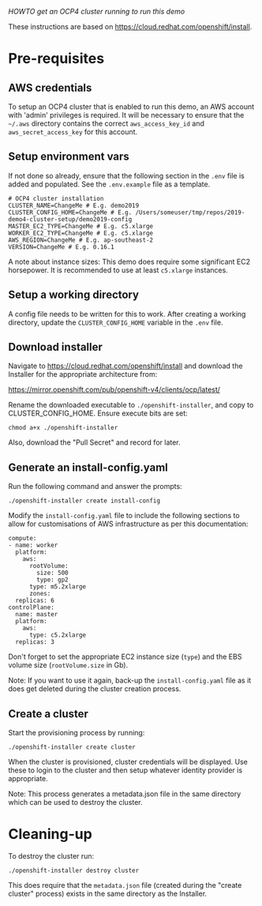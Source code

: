 *HOWTO get an OCP4 cluster running to run this demo*

These instructions are based on https://cloud.redhat.com/openshift/install.

# Pre-requisites

## AWS credentials

To setup an OCP4 cluster that is enabled to run this demo, an AWS account with 'admin' privileges is required. It will be necessary to ensure that the `~/.aws` directory contains the correct `aws_access_key_id` and `aws_secret_access_key` for this account.

## Setup environment vars

If not done so already, ensure that the following section in the `.env` file is added and populated. See the `.env.example` file as a template.

```
# OCP4 cluster installation
CLUSTER_NAME=ChangeMe # E.g. demo2019
CLUSTER_CONFIG_HOME=ChangeMe # E.g. /Users/someuser/tmp/repos/2019-demo4-cluster-setup/demo2019-config
MASTER_EC2_TYPE=ChangeMe # E.g. c5.xlarge
WORKER_EC2_TYPE=ChangeMe # E.g. c5.xlarge
AWS_REGION=ChangeMe # E.g. ap-southeast-2
VERSION=ChangeMe # E.g. 0.16.1
```

A note about instance sizes: This demo does require some significant EC2 horsepower. It is recommended to use at least `c5.xlarge` instances.

## Setup a working directory

A config file needs to be written for this to work. After creating a working directory, update the `CLUSTER_CONFIG_HOME` variable in the `.env` file.

## Download installer

Navigate to https://cloud.redhat.com/openshift/install and download the Installer for the appropriate architecture from:

https://mirror.openshift.com/pub/openshift-v4/clients/ocp/latest/

Rename the downloaded executable to `./openshift-installer`, and copy to CLUSTER_CONFIG_HOME. Ensure execute bits are set:

`chmod a+x ./openshift-installer`

Also, download the "Pull Secret" and record for later.

## Generate an install-config.yaml

Run the following command and answer the prompts:

`./openshift-installer create install-config`

Modify the `install-config.yaml` file to include the following sections to allow for customisations of AWS infrastructure as per this documentation:

```
compute:
- name: worker
  platform:
    aws:
      rootVolume:
        size: 500
        type: gp2
      type: m5.2xlarge
      zones:
  replicas: 6
controlPlane:
  name: master
  platform:
    aws:
      type: c5.2xlarge
  replicas: 3
```

Don't forget to set the appropriate EC2 instance size (`type`) and the EBS volume size (`rootVolume.size` in Gb).

Note: If you want to use it again, back-up the `install-config.yaml` file as it does get deleted during the cluster creation process.

## Create a cluster

Start the provisioning process by running:

`./openshift-installer create cluster`

When the cluster is provisioned, cluster credentials will be displayed. Use these to login to the cluster and then setup whatever identity provider is appropriate.

Note: This process generates a metadata.json file in the same directory which can be used to destroy the cluster. 

# Cleaning-up

To destroy the cluster run:

`./openshift-installer destroy cluster`

This does require that the `metadata.json` file (created during the "create cluster" process) exists in the same directory as the Installer.